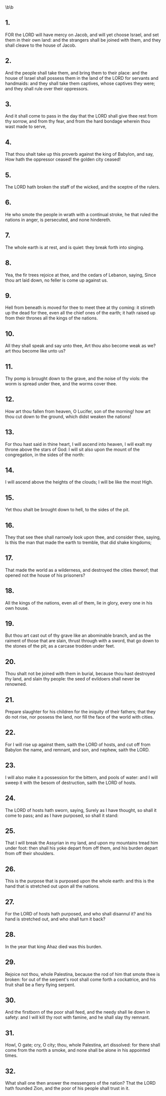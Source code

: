 \b\b
## 1.
FOR the LORD will have mercy on Jacob, and will yet choose Israel, and set them in their own land: and the strangers shall be joined with them, and they shall cleave to the house of Jacob.
## 2.
And the people shall take them, and bring them to their place: and the house of Israel shall possess them in the land of the LORD for servants and handmaids: and they shall take them captives, whose captives they were; and they shall rule over their oppressors.
## 3.
And it shall come to pass in the day that the LORD shall give thee rest from thy sorrow, and from thy fear, and from the hard bondage wherein thou wast made to serve,
## 4.
That thou shalt take up this proverb against the king of Babylon, and say, How hath the oppressor ceased!  the golden city ceased!
## 5.
The LORD hath broken the staff of the wicked, and the sceptre of the rulers.
## 6.
He who smote the people in wrath with a continual stroke, he that ruled the nations in anger, is persecuted, and none hindereth.
## 7.
The whole earth is at rest, and is quiet: they break forth into singing.
## 8.
Yea, the fir trees rejoice at thee, and the cedars of Lebanon, saying, Since thou art laid down, no feller is come up against us.
## 9.
Hell from beneath is moved for thee to meet thee at thy coming: it stirreth up the dead for thee, even all the chief ones of the earth; it hath raised up from their thrones all the kings of the nations.
## 10.
All they shall speak and say unto thee, Art thou also become weak as we?  art thou become like unto us?
## 11.
Thy pomp is brought down to the grave, and the noise of thy viols: the worm is spread under thee, and the worms cover thee.
## 12.
How art thou fallen from heaven, O Lucifer, son of the morning!  how art thou cut down to the ground, which didst weaken the nations!
## 13.
For thou hast said in thine heart, I will ascend into heaven, I will exalt my throne above the stars of God: I will sit also upon the mount of the congregation, in the sides of the north:
## 14.
I will ascend above the heights of the clouds; I will be like the most High.
## 15.
Yet thou shalt be brought down to hell, to the sides of the pit.
## 16.
They that see thee shall narrowly look upon thee, and consider thee, saying, Is this the man that made the earth to tremble, that did shake kingdoms;
## 17.
That made the world as a wilderness, and destroyed the cities thereof; that opened not the house of his prisoners?
## 18.
All the kings of the nations, even all of them, lie in glory, every one in his own house.
## 19.
But thou art cast out of thy grave like an abominable branch, and as the raiment of those that are slain, thrust through with a sword, that go down to the stones of the pit; as a carcase trodden under feet.
## 20.
Thou shalt not be joined with them in burial, because thou hast destroyed thy land, and slain thy people: the seed of evildoers shall never be renowned.
## 21.
Prepare slaughter for his children for the iniquity of their fathers; that they do not rise, nor possess the land, nor fill the face of the world with cities.
## 22.
For I will rise up against them, saith the LORD of hosts, and cut off from Babylon the name, and remnant, and son, and nephew, saith the LORD.
## 23.
I will also make it a possession for the bittern, and pools of water: and I will sweep it with the besom of destruction, saith the LORD of hosts.
## 24.
The LORD of hosts hath sworn, saying, Surely as I have thought, so shall it come to pass; and as I have purposed, so shall it stand:
## 25.
That I will break the Assyrian in my land, and upon my mountains tread him under foot: then shall his yoke depart from off them, and his burden depart from off their shoulders.
## 26.
This is the purpose that is purposed upon the whole earth: and this is the hand that is stretched out upon all the nations.
## 27.
For the LORD of hosts hath purposed, and who shall disannul it?  and his hand is stretched out, and who shall turn it back?
## 28.
In the year that king Ahaz died was this burden.
## 29.
Rejoice not thou, whole Palestina, because the rod of him that smote thee is broken: for out of the serpent's root shall come forth a cockatrice, and his fruit shall be a fiery flying serpent.
## 30.
And the firstborn of the poor shall feed, and the needy shall lie down in safety: and I will kill thy root with famine, and he shall slay thy remnant.
## 31.
Howl, O gate; cry, O city; thou, whole Palestina, art dissolved: for there shall come from the north a smoke, and none shall be alone in his appointed times.
## 32.
What shall one then answer the messengers of the nation?  That the LORD hath founded Zion, and the poor of his people shall trust in it.
